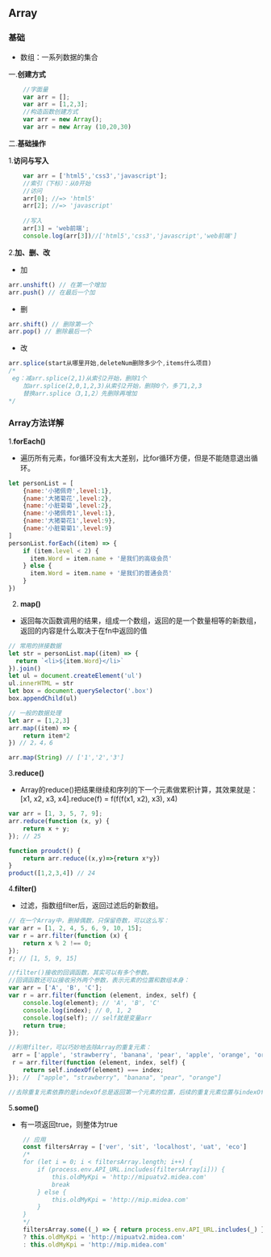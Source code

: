 <h2 id="es5Aarray">Array</h2>

<h3>基础</h3>

- 数组：一系列数据的集合

一.**创建方式**

```javascript
	//字面量
	var arr = [];
	var arr = [1,2,3];
	//构造函数创建方式
	var arr = new Array();
	var arr = new Array (10,20,30)
```
二.**基础操作**

1.**访问与写入**

```javascript
	var arr = ['html5','css3','javascript'];
	//索引（下标）：从0开始
	//访问
	arr[0]; //=> 'html5'
	arr[2]; //=> 'javascript'
	
	//写入
	arr[3] = 'web前端';
	console.log(arr[3])//['html5','css3','javascript','web前端']
```

2.**加、删、改**
- 加
```javascript
arr.unshift() // 在第一个增加
arr.push() // 在最后一个加
```
- 删
```javascript
arr.shift() // 删除第一个
arr.pop() // 删除最后一个
```
- 改
```javascript
arr.splice(start从哪里开始,deleteNum删除多少个,items什么项目)
/*
 eg：减arr.splice(2,1)从索引2开始，删除1个
    加arr.splice(2,0,1,2,3)从索引2开始，删除0个，多了1,2,3
    替换arr.splice（3,1,2）先删除再增加
*/
```

<h3>Array方法详解</h3>

1.**forEach()**

- 遍历所有元素，for循环没有太大差别，比for循环方便，但是不能随意退出循环。

```javascript
let personList = [
	{name:'小猪佩奇',level:1},
	{name:'大猪菊花',level:2},
	{name:'小脏菊菊',level:2},
	{name:'小猪佩奇1',level:1},
	{name:'大猪菊花1',level:9},
	{name:'小脏菊菊1',level:9}
]
personList.forEach((item) => {
	if (item.level < 2) {
	  item.Word = item.name + '是我们的高级会员'
	} else {
	  item.Word = item.name + '是我们的普通会员'
	}
})
```

2. **map()**
- 返回每次函数调用的结果，组成一个数组，返回的是一个数量相等的新数组，返回的内容是什么取决于在fn中返回的值

```javascript
// 常用的拼接数据
let str = personList.map((item) => {
  return `<li>${item.Word}</li>`
}).join()
let ul = document.createElement('ul')
ul.innerHTML = str
let box = document.querySelector('.box')
box.appendChild(ul)

// 一般的数据处理
let arr = [1,2,3]
arr.map((item) => {
	return item*2
}) // 2，4，6

arr.map(String) // ['1','2','3']
```

3.**reduce()**

- Array的reduce()把结果继续和序列的下一个元素做累积计算，其效果就是：
[x1, x2, x3, x4].reduce(f) = f(f(f(x1, x2), x3), x4)

```javascript
var arr = [1, 3, 5, 7, 9];
arr.reduce(function (x, y) {
    return x + y;
}); // 25

function proudct() {
	return arr.reduce((x,y)=>{return x*y})
}
product([1,2,3,4]) // 24
```

4.**filter()**
- 过滤，指数组filter后，返回过滤后的新数组。

```javascript
// 在一个Array中，删掉偶数，只保留奇数，可以这么写：
var arr = [1, 2, 4, 5, 6, 9, 10, 15];
var r = arr.filter(function (x) {
    return x % 2 !== 0;
});
r; // [1, 5, 9, 15]

//filter()接收的回调函数，其实可以有多个参数。
//回调函数还可以接收另外两个参数，表示元素的位置和数组本身：
var arr = ['A', 'B', 'C'];
var r = arr.filter(function (element, index, self) {
    console.log(element); // 'A', 'B', 'C'
    console.log(index); // 0, 1, 2
    console.log(self); // self就是变量arr
    return true;
});

//利用filter，可以巧妙地去除Array的重复元素：
 arr = ['apple', 'strawberry', 'banana', 'pear', 'apple', 'orange', 'orange', 'strawberry'];
 r = arr.filter(function (element, index, self) {
    return self.indexOf(element) === index;
}); //  ["apple", "strawberry", "banana", "pear", "orange"]

//去除重复元素依靠的是indexOf总是返回第一个元素的位置，后续的重复元素位置与indexOf返回的位置不相等，因此被filter滤掉了。
```

5.**some()**

- 有一项返回true，则整体为true

```javascript
	// 应用
	const filtersArray = ['ver', 'sit', 'localhost', 'uat', 'eco']
	/*
	for (let i = 0; i < filtersArray.length; i++) {
		if (process.env.API_URL.includes(filtersArray[i])) {
			this.oldMyKpi = 'http://mipuatv2.midea.com'
			break
		} else {
			this.oldMyKpi = 'http://mip.midea.com'
		}
	}
	*/
	filtersArray.some((_) => { return process.env.API_URL.includes(_) })
	? this.oldMyKpi = 'http://mipuatv2.midea.com'
	: this.oldMyKpi = 'http://mip.midea.com'
```
